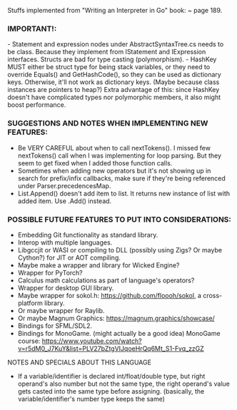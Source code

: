 ﻿Stuffs implemented from "Writing an Interpreter in Go" book:
    ~ page 189.

<h3>IMPORTANT!:</h3>
- Statement and expression nodes under AbstractSyntaxTree.cs needs to be class. 
Because they implement from IStatement and IExpression interfaces. Structs are
bad for type casting (polymorphism).
- HashKey MUST either be struct type for being stack variables, or they need to override Equals() and GetHashCode(),
so they can be used as dictionary keys. Otherwise, it'll not work as dictionary keys. (Maybe because class instances are pointers to heap?)
Extra advantage of this: since HashKey doesn't have complicated types nor polymorphic members, it also might boost performance.

<h3>SUGGESTIONS AND NOTES WHEN IMPLEMENTING NEW FEATURES:</h3>

- Be VERY CAREFUL about when to call nextTokens(). I missed few nextTokens() call when I was implementing for loop parsing.
  But they seem to get fixed when I added those function calls.
- Sometimes when adding new operators but it's not showing up in search for prefix/infix callbacks, make sure if they're being 
  referenced under Parser.precedencesMap.
- List.Append() doesn't add item to list. It returns new instance of list with added item. Use .Add() instead.

<h3>POSSIBLE FUTURE FEATURES TO PUT INTO CONSIDERATIONS:</h3>

- Embedding Git functionality as standard library.
- Interop with multiple languages.
- Libgccjit or WASI or compiling to DLL (possibly using Zigs? Or maybe Cython?) for JIT or AOT compiling.
- Maybe make a wrapper and library for Wicked Engine?
- Wrapper for PyTorch?
- Calculus math calculations as part of language's operators?
- Wrapper for desktop GUI library.
- Maybe wrapper for sokol.h: https://github.com/floooh/sokol, a cross-platform library.
- Or maybe wrapper for Raylib.
- Or maybe Magnum Graphics: https://magnum.graphics/showcase/
- Bindings for SFML/SDL2.
- Bindings for MonoGame. (might actually be a good idea) MonoGame course: https://www.youtube.com/watch?v=r5dM0_J7KuY&list=PLV27bZtgVIJqoeHrQq6Mt_S1-Fvq_zzGZ

NOTES AND SPECIALS ABOUT THIS LANGUAGE

- If a variable/identifier is declared int/float/double type, but right operand's also number but not the same type, the right operand's value gets casted into the same type before assigning.
  (basically, the variable/identifier's number type keeps the same)
